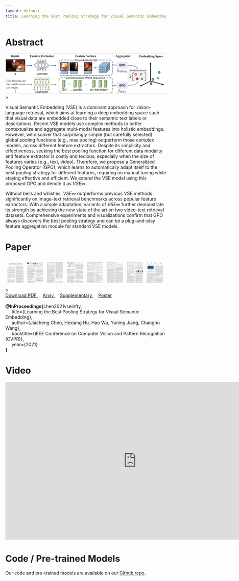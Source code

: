 ```yaml
---
layout: default
title: Learning the Best Pooling Strategy for Visual Semantic Embedding
---
```


# Abstract

<div>
	<img width="800" src="assets/img/overview.png" class="center"> 
</div>>

Visual Semantic Embedding (VSE) is a dominant approach for vision-language retrieval, which aims at learning a deep embedding space such that visual data are embedded close to their semantic text labels or descriptions. Recent VSE models use complex methods to better contextualize and aggregate multi-modal features into holistic embeddings. However, we discover that surprisingly simple (but carefully selected) global pooling functions (e.g., max pooling) outperform those complex models, across different feature extractors. Despite its simplicity and effectiveness, seeking the best pooling function for different data modality and feature extractor is costly and tedious, especially when the size of features varies (e.g., text, video). Therefore, we propose a Generalized Pooling Operator (GPO), which learns to automatically adapt itself to the best pooling strategy for different features, requiring no manual tuning while staying effective and efficient. We extend the VSE model using this proposed GPO and denote it as *VSE∞*.

Without bells and whistles, *VSE∞* outperforms previous VSE methods significantly on image-text retrieval benchmarks across popular feature extractors. With a simple adaptation, variants of *VSE∞* further demonstrate its strength by achieving the new state of the art on two video-text retrieval datasets. Comprehensive experiments and visualizations confirm that GPO always discovers the best pooling strategy and can be a plug-and-play feature aggregation module for standard VSE models. 

# Paper

<div>
	<a href=".">
	<img class="thumbnail" src="assets/img/thumbnail.png"> 
	</a>
</div>>

<div class="text-center">
	<a href="assets/vse_infty.pdf"> Download PDF </a> &nbsp; &nbsp; <a href="https://arxiv.org/abs/2011.04305"> Arxiv </a> &nbsp; &nbsp; <a href="assets/vse_infty_supp.pdf"> Supplementary </a> &nbsp; &nbsp; <a href="assets/vse-inf-poster.pdf"> Poster </a>
</div>

<br>
<div class="bibtex-box">
	<strong>@InProceedings{</strong>chen2021vseinfty,
	<br>
	&nbsp;&nbsp;&nbsp;&nbsp; title={Learning the Best Pooling Strategy for Visual Semantic Embedding}, 
	<br> 
	&nbsp;&nbsp;&nbsp;&nbsp; author={Jiacheng Chen, Hexiang Hu, Hao Wu, Yuning Jiang, Changhu Wang},
	<br> 
	&nbsp;&nbsp;&nbsp;&nbsp; booktitle={IEEE Conference on Computer Vision and Pattern Recognition (CVPR)},
	<br> 
	&nbsp;&nbsp;&nbsp;&nbsp; year={2021}<br><strong>}</strong>
</div>


# Video

<div>
<iframe width="820" height="492" src="https://www.youtube.com/watch?v=nlp6EC4D68I" frameborder="0" allow="accelerometer; autoplay; encrypted-media; gyroscope; picture-in-picture" allowfullscreen>
</iframe>
</div>


# Code / Pre-trained Models

Our code and pre-trained models are available on our [Github repo](https://github.com/woodfrog/vse_infty).
